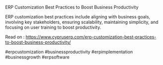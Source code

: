 ERP Customization Best Practices to Boost Business Productivity

ERP customization best practices include aligning with business goals, involving key stakeholders, ensuring scalability, maintaining simplicity, and focusing on user training to boost productivity.

Read on : https://www.cypruserp.com/erp-customization-best-practices-to-boost-business-productivity/

#erpcustomization #businessproductivity #erpimplementation #businessgrowth #erpsoftware
